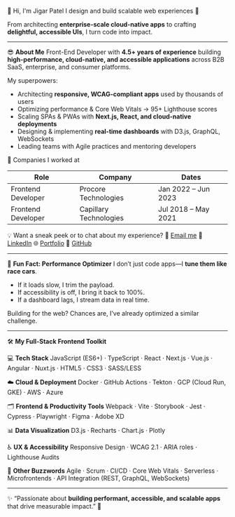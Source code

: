 👋 Hi, I'm Jigar Patel
I design and build scalable web experiences 🚀

From architecting **enterprise-scale cloud-native apps** to crafting **delightful, accessible UIs**, I turn code into impact.

---

😎 **About Me**
Front-End Developer with **4.5+ years of experience** building **high-performance, cloud-native, and accessible applications** across B2B SaaS, enterprise, and consumer platforms.

My superpowers:

* Architecting **responsive, WCAG-compliant apps** used by thousands of users
* Optimizing performance & Core Web Vitals → 95+ Lighthouse scores
* Scaling SPAs & PWAs with **Next.js, React, and cloud-native deployments**
* Designing & implementing **real-time dashboards** with D3.js, GraphQL, WebSockets
* Leading teams with Agile practices and mentoring developers

💼 Companies I worked at

| Role               | Company                | Dates               |
| ------------------ | ---------------------- | ------------------- |
| Frontend Developer | Procore Technologies   | Jan 2022 – Jun 2023 |
| Frontend Developer | Capillary Technologies | Jul 2018 – May 2021 |

💡 Want a sneak peek or to chat about my experience?
📧 [Email me](mailto:jigarpatel260597@gmail.com)
💼 [LinkedIn](https://www.linkedin.com/in/jigarkumar1703/)
🌐 [Portfolio](https://cstopper56.github.io/profile/)
🚀 [GitHub](#)

---

🚨 **Fun Fact: Performance Optimizer**
I don’t just code apps—I **tune them like race cars**.

* If it loads slow, I trim the payload.
* If accessibility is off, I bring it back to 100%.
* If a dashboard lags, I stream data in real time.

Building for the web? Chances are, I’ve already optimized a similar challenge.

---

🛠️ **My Full-Stack Frontend Toolkit**

💻 **Tech Stack**
JavaScript (ES6+) · TypeScript · React · Next.js · Vue.js · Angular · Nuxt.js · HTML5 · CSS3 · SASS/LESS

☁️ **Cloud & Deployment**
Docker · GitHub Actions · Tekton · GCP (Cloud Run, GKE) · AWS · Azure

🗂️ **Frontend & Productivity Tools**
Webpack · Vite · Storybook · Jest · Cypress · Playwright · Figma · Adobe XD

📊 **Data Visualization**
D3.js · Recharts · Chart.js · Plotly

♿ **UX & Accessibility**
Responsive Design · WCAG 2.1 · ARIA roles · Lighthouse Audits

🚀 **Other Buzzwords**
Agile · Scrum · CI/CD · Core Web Vitals · Serverless · Microfrontends · API Integration (REST, GraphQL, WebSockets)

---

✨ “Passionate about **building performant, accessible, and scalable apps** that drive measurable impact.” 🚀
